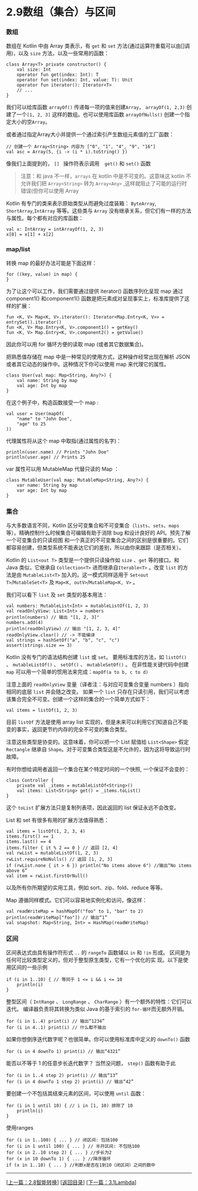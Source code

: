 # 2.9数组（集合）与区间

<a name="sz"></a>

### 数组

数组在 Kotlin 中由  Array  类表示，有  `get`  和  `set`  方法(通过运算符重载可以由[]调用)，以及  `size`  方法，以及一些常用的函数：

	class Array<T> private constructor() {
		val size: Int
		operator fun get(index: Int): T
		operator fun set(index: Int, value: T): Unit
		operator fun iterator(): Iterator<T>
		// ...
	}

我们可以给库函数  `arrayOf()`  传递每一项的值来创建`Array`， `arrayOf(1, 2,3)`  创建了一个`[1, 2, 3]` 这样的数组。也可以使用库函数  `arrayOfNulls()`  创建一个指定大小的空`Array`。

或者通过指定Array大小并提供一个通过索引产生数组元素值的工厂函数：

	// 创建一个 Array<String> 内容为 ["0", "1", "4", "9", "16"]
	val asc = Array(5, {i -> (i * i).toString() })

像我们上面提到的， `[] ` 操作符表示调用　`get()` 和 `set()`  函数

> 注意：和 java 不一样，`arrays` 在 kotlin 中是不可变的。这意味这 kotlin 不允许我们把  `Array<String>`  转为  `Array<Any>`  ,这样就阻止了可能的运行时错误(但你可以使用  Array<outAny> 


Kotlin 有专门的类来表示原始类型从而避免过度装箱： `ByteArray`, `ShortArray`,`IntArray` 等等。这些类与 `Array` 没有继承关系，但它们有一样的方法与属性。每个都有对应的库函数：

	val x: IntArray = intArrayOf(1, 2, 3)
	x[0] = x[1] + x[2]

### map/list

转换 map 的最好办法可能是下面这样：

	for ((key, value) in map) {
	}

为了让这个可以工作，我们需要通过提供  iterator()  函数序列化呈现 map 通过  component1()  和component1()  函数是把元素成对呈现事实上，标准库提供了这样的扩展：

	fun <K, V> Map<K, V>.iterator(): Iterator<Map.Entry<K, V>> = entrySet().iterator()
	fun <K, V> Map.Entry<K, V>.component1() = getKey()
	fun <K, V> Map.Entry<K, V>.component2() = getValue()

因此你可以用 for 循环方便的读取 map (或者其它数据集合)。

把熟悉值存储在 map 中是一种常见的使用方式，这种操作经常出现在解析 JSON
或者其它动态的操作中。这种情况下你可以使用 map 来代理它的属性。

	class User(val map: Map<String, Any?>) {
		val name: String by map
		val age: Int by map
	}

在这个例子中，构造函数接受一个 map :

	val user = User(mapOf(
		"name" to "John Doe",
		"age" to 25
	))

代理属性将从这个 map 中取指(通过属性的名字)：

	println(user.name) // Prints "John Doe"
	println(user.age) // Prints 25

var 属性可以用 MutableMap 代替只读的  Map  ：

	class MutableUser(val map: MutableMap<String, Any?>) {
		var name: String by map
		var age: Int by map
	}

### 集合

与大多数语言不同，Kotlin 区分可变集合和不可变集合（`lists`、`sets`、`maps` 等）。精确控制什么时候集合可编辑有助于消除 bug 和设计良好的 API。预先了解一个可变集合的只读视图 和一个真正的不可变集合之间的区别是很重要的。它们都容易创建，但类型系统不能表达它们的差别，所以由你来跟踪（是否相关）。

Kotlin 的 `List<out T>` 类型是一个提供只读操作如 `size` 、`get` 等的接口。和 Java 类似，它继承自 `Collection<T>` 进而继承自`Iterable<T>` 。改变 `list` 的方法是由 `MutableList<T>` 加入的。这一模式同样适用于 `Set<out T>`/`MutableSet<T>` 及 `Map<K, outV>`/`MutableMap<K, V>` 。

我们可以看下 `list` 及 `set` 类型的基本用法：

	val numbers: MutableList<Int> = mutableListOf(1, 2, 3)
	val readOnlyView: List<Int> = numbers
	println(numbers) // 输出 "[1, 2, 3]"
	numbers.add(4)
	println(readOnlyView) // 输出 "[1, 2, 3, 4]"
	readOnlyView.clear() // -> 不能编译
	val strings = hashSetOf("a", "b", "c", "c")
	assert(strings.size == 3)

Kotlin 没有专门的语法结构创建 `list` 或 `set`。 要用标准库的方法，如 `listOf()` 、 `mutableListOf()` 、 `setOf()` 、 `mutableSetOf()` 。 在非性能关键代码中创建 `map` 可以用一个简单的惯用法来完成：`mapOf(a to b, c to d)`

注意上面的 `readOnlyView` 变量（译者注：与对应可变集合变量 numbers ）指向相同的底层 `list` 并会随之改变。 如果一个 `list` 只存在只读引用，我们可以考虑该集合完全不可变。创建一个这样的集合的一个简单方式如下：

	val items = listOf(1, 2, 3)

目前 `listOf` 方法是使用 array list 实现的，但是未来可以利用它们知道自己不能变的事实，返回更节约内存的完全不可变的集合类型。

注意这些类型是协变的。这意味着，你可以把一个 List<Rectangle> 赋值给 `List<Shape>` 假定 `Rectangle` 继承自 `Shape`。对于可变集合类型这是不允许的，因为这将导致运行时故障。

有时你想给调用者返回一个集合在某个特定时间的一个快照, 一个保证不会变的：

	class Controller {
		private val _items = mutableListOf<String>()
		val items: List<String> get() = _items.toList()
	}

这个 `toList` 扩展方法只是复制列表项，因此返回的 list 保证永远不会改变。

List 和 set 有很多有用的扩展方法值得熟悉：

	val items = listOf(1, 2, 3, 4)
	items.first() == 1
	items.last() == 4
	items.filter { it % 2 == 0 } // 返回 [2, 4]
	val rwList = mutableListOf(1, 2, 3)
	rwList.requireNoNulls() // 返回 [1, 2, 3]
	if (rwList.none { it > 6 }) println("No items above 6") //输出“No items above 6”
	val item = rwList.firstOrNull()

以及所有你所期望的实用工具，例如 sort、zip、fold、reduce 等等。

Map 遵循同样模式。它们可以容易地实例化和访问，像这样：

	val readWriteMap = hashMapOf("foo" to 1, "bar" to 2)
	println(readWriteMap["foo"]) // 输出“1”
	val snapshot: Map<String, Int> = HashMap(readWriteMap)

### 区间

区间表达式由具有操作符形式 `..` 的 `rangeTo` 函数辅以 `in` 和 `!in` 形成。 区间是为任何可比较类型定义的，但对于整型原生类型，它有一个优化的实
现。以下是使用区间的一些示例

	if (i in 1..10) { // 等同于 1 <= i && i <= 10
		println(i) 
	}

整型区间（ `IntRange` 、 `LongRange` 、 `CharRange` ）有一个额外的特性：它们可以迭代。 编译器负责将其转换为类似 Java 的基于索引的 `for-循环`而无额外开销。

	for (i in 1..4) print(i) // 输出“1234”
	for (i in 4..1) print(i) // 什么都不输出

如果你想倒序迭代数字呢？也很简单。你可以使用标准库中定义的 `downTo()` 函数

	for (i in 4 downTo 1) print(i) // 输出“4321”

能否以不等于 1 的任意步长迭代数字？ 当然没问题， `step()` 函数有助于此

	for (i in 1..4 step 2) print(i) // 输出“13”
	for (i in 4 downTo 1 step 2) print(i) // 输出“42”

要创建一个不包括其结束元素的区间，可以使用 `until` 函数：

	for (i in 1 until 10) { // i in [1, 10) 排除了 10
		println(i)
	}

使用ranges

	for (i in 1..100) { ... } // 闭区间: 包括100
	for (i in 1 until 100) { ... } // 半开区间: 不包括100
	for (x in 2..10 step 2) { ... } //步长为2
	for (x in 10 downTo 1) { ... } //降序循环
	if (x in 1..10) { ... } //判断x是否在1到10（闭区间）之间的数中


---
[[上一篇：2.8智能转换](https://sogrey.github.io/Kotlin-Notes/notes/2%E5%9F%BA%E6%9C%AC%E8%AF%AD%E6%B3%95/2.8%E6%99%BA%E8%83%BD%E8%BD%AC%E6%8D%A2)] [[返回目录](https://sogrey.github.io/Kotlin-Notes/)] [[下一篇：3.1Lambda](https://sogrey.github.io/Kotlin-Notes/notes/3%E7%A8%8B%E5%BA%8F%E7%BB%93%E6%9E%84/3.1Lambda)]